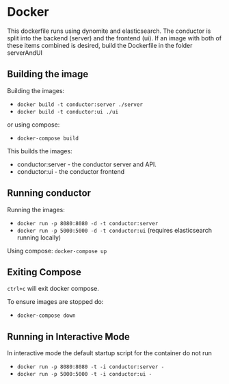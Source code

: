 # Docker

This dockerfile runs using dynomite and elasticsearch. The conductor is split into the backend (server) and the frontend (ui). If an image with both of these items combined is desired, build the Dockerfile in the folder serverAndUI

## Building the image
Building the images:
 - `docker build -t conductor:server ./server`
 - `docker build -t conductor:ui ./ui`

or using compose:
 - `docker-compose build`

This builds the images:
 - conductor:server - the conductor server and API.
 - conductor:ui - the conductor frontend

## Running conductor
Running the images:
 - `docker run -p 8080:8080 -d -t conductor:server`
 - `docker run -p 5000:5000 -d -t conductor:ui` (requires elasticsearch running locally)

Using compose:
`docker-compose up`

## Exiting Compose
`ctrl+c` will exit docker compose.


To ensure images are stopped do:
 - `docker-compose down`

## Running in Interactive Mode
In interactive mode the default startup script for the container do not run
 - `docker run -p 8080:8080 -t -i conductor:server -`
 - `docker run -p 5000:5000 -t -i conductor:ui -`
